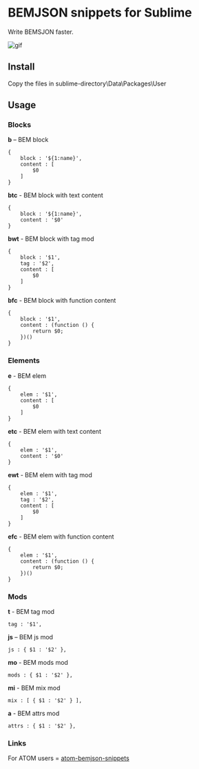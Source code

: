 # BEMJSON snippets for Sublime

Write BEMSJON faster.

![gif](http://i59.tinypic.com/2cn9xe0.gif)

## Install

Copy the files in sublime-directory\Data\Packages\User


## Usage

### Blocks <a name="blocks"></a>
**b** – BEM block

    {
        block : '${1:name}',
        content : [
            $0
        ]
    }


**btc** - BEM block with text content

    {
        block : '${1:name}',
        content : '$0'
    }


**bwt** - BEM block with tag mod

    {
        block : '$1',
        tag : '$2',
        content : [
            $0
        ]
    }


**bfc** - BEM block with function content

    {
        block : '$1',
        content : (function () {
            return $0;
        })()
    }


### Elements
**e** - BEM elem

    {
        elem : '$1',
        content : [
            $0
        ]
    }

**etc** - BEM elem with text content

    {
        elem : '$1',
        content : '$0'
    }


**ewt** - BEM elem with tag mod

    {
        elem : '$1',
        tag : '$2',
        content : [
            $0
        ]
    }


**efc** - BEM elem with function content

    {
        elem : '$1',
        content : (function () {
            return $0;
        })()
    }


### Mods
**t** - BEM tag mod

    tag : '$1',


**js** – BEM js mod

    js : { $1 : '$2' },


**mo** - BEM mods mod

    mods : { $1 : '$2' },


**mi** - BEM mix mod

    mix : [ { $1 : '$2' } ],


**a** - BEM attrs mod

    attrs : { $1 : '$2' },

### Links

For ATOM users = [atom-bemjson-snippets](https://github.com/verybigman/atom-bemjson-snippets)

